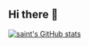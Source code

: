 ## Hi there 👋

[![saint's GitHub stats](https://github-readme-stats.vercel.app/api?username=k1lst1x)](https://github.com/k1lst1x/github-readme-stats)
